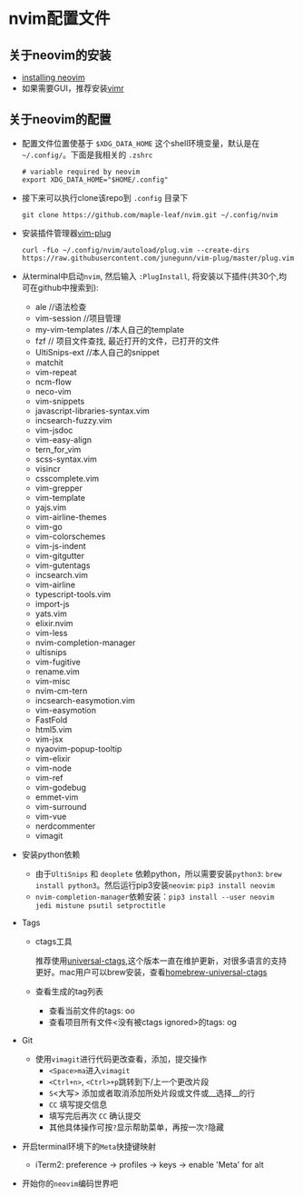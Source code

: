 # nvim配置文件

## 关于neovim的安装
 - [installing neovim](https://github.com/neovim/neovim/wiki/Installing-Neovim)
 - 如果需要GUI，推荐安装[vimr](https://github.com/qvacua/vimr)

## 关于neovim的配置
 - 配置文件位置使基于 `$XDG_DATA_HOME` 这个shell环境变量，默认是在 `~/.config/`。下面是我相关的 `.zshrc`

    ```
    # variable required by neovim
    export XDG_DATA_HOME="$HOME/.config"
    ```

 - 接下来可以执行clone该repo到 `.config` 目录下

   `git clone https://github.com/maple-leaf/nvim.git ~/.config/nvim`

 - 安装插件管理器[vim-plug](https://github.com/junegunn/vim-plug#user-content-installation)

    ```
    curl -fLo ~/.config/nvim/autoload/plug.vim --create-dirs https://raw.githubusercontent.com/junegunn/vim-plug/master/plug.vim
    ```

 - 从terminal中启动`nvim`, 然后输入 `:PlugInstall`, 将安装以下插件(共30个,均可在github中搜索到):
    - ale //语法检查
    - vim-session //项目管理
    - my-vim-templates //本人自己的template
    - fzf // 项目文件查找, 最近打开的文件，已打开的文件
    - UltiSnips-ext //本人自己的snippet
    - matchit
    - vim-repeat
    - ncm-flow
    - neco-vim
    - vim-snippets
    - javascript-libraries-syntax.vim
    - incsearch-fuzzy.vim
    - vim-jsdoc
    - vim-easy-align
    - tern_for_vim
    - scss-syntax.vim
    - visincr
    - csscomplete.vim
    - vim-grepper
    - vim-template
    - yajs.vim
    - vim-airline-themes
    - vim-go
    - vim-colorschemes
    - vim-js-indent
    - vim-gitgutter
    - vim-gutentags
    - incsearch.vim
    - vim-airline
    - typescript-tools.vim
    - import-js
    - yats.vim
    - elixir.nvim
    - vim-less
    - nvim-completion-manager
    - ultisnips
    - vim-fugitive
    - rename.vim
    - vim-misc
    - nvim-cm-tern
    - incsearch-easymotion.vim
    - vim-easymotion
    - FastFold
    - html5.vim
    - vim-jsx
    - nyaovim-popup-tooltip
    - vim-elixir
    - vim-node
    - vim-ref
    - vim-godebug
    - emmet-vim
    - vim-surround
    - vim-vue
    - nerdcommenter
    - vimagit

- 安装python依赖
    * 由于`UltiSnips` 和 `deoplete` 依赖python，所以需要安装`python3`: `brew install python3`。然后运行pip3安装`neovim`: `pip3 install neovim`
    * `nvim-completion-manager`依赖安装：`pip3 install --user neovim jedi mistune psutil setproctitle`

- Tags
    * ctags工具

        推荐使用[universal-ctags](https://github.com/universal-ctags/ctags),这个版本一直在维护更新，对很多语言的支持更好。mac用户可以brew安装，查看[homebrew-universal-ctags](https://github.com/universal-ctags/homebrew-universal-ctags)

    * 查看生成的tag列表
        - 查看当前文件的tags: <Space>oo
        - 查看项目所有文件<没有被ctags ignored>的tags: <Space>og

- Git
    * 使用`vimagit`进行代码更改查看，添加，提交操作
        - `<Space>ma`进入`vimagit`
        - `<Ctrl+n>`, `<Ctrl>+p`跳转到下/上一个更改片段
        - `S`<大写> 添加或者取消添加所处片段或文件或__选择__的行
        - `CC` 填写提交信息
        - 填写完后再次 `CC` 确认提交
        - 其他具体操作可按`?`显示帮助菜单，再按一次`?`隐藏

- 开启terminal环境下的`Meta`快捷键映射
    * iTerm2: preference -> profiles -> keys -> enable 'Meta' for alt

- 开始你的`neovim`编码世界吧
